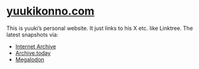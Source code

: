 # [yuukikonno.com](https://yuukikonno.com/)

This is yuuki’s personal website.  It just links to his X etc. like Linktree.
The latest snapshots via:

* [Internet Archive](https://web.archive.org/web/20231029160238/https://yuukikonno.com/)
* [Archive.today](https://archive.today/2023.10.29-160245/https://yuukikonno.com/)
* [Megalodon](https://megalodon.jp/2023-1030-0102-40/https://yuukikonno.com:443/)

